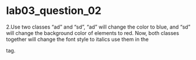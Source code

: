 # lab03_question_02
2.Use two classes “ad” and “sd”, “ad” will change the color to blue, and “sd” will change the background color of elements to red. Now, both classes together will change the font style to italics use them in the <p> tag.
